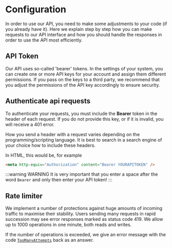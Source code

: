 # Configuration
In order to use our API, you need to make some adjustments to your code (if you already have it).
Here we explain step by step how you can make requests to our API interface and how you should handle the responses in order to use the API most efficiently.

## API Token
Our API uses so-called 'bearer' tokens. In the settings of your system, you can create one or more API keys for your account and assign them different permissions. If you pass on the keys to a third party, we recommend that you adjust the permissions of the API key accordingly to ensure security.

## Authenticate api requests
To authenticate your requests, you must include the <b>Bearer</b> token in the header of each request. If you do not provide this key, or if it is invalid, you will receive a 401 error.

How you send a header with a request varies depending on the programming/scripting language. It is best to search in a search engine of your choice how to include these headers.

In HTML, this would be, for example

```html
<meta http-equiv="Authorization" content="Bearer YOURAPITOKEN" />
```
:::warning WARNING
It is very important that you enter a space after the word `Bearer` and only then enter your API token!
:::

## Rate limiter
We implement a number of protections against huge amounts of incoming traffic to maximise their stability. Users sending many requests in rapid succession may see error responses marked as status code 419. We allow up to 1000 operations in one minute, both reads and writes.

If the number of operations is exceeded, we give an error message with the code [`TooManyAttempts`](./error-handling.md#toomanyattempts) back as an answer.